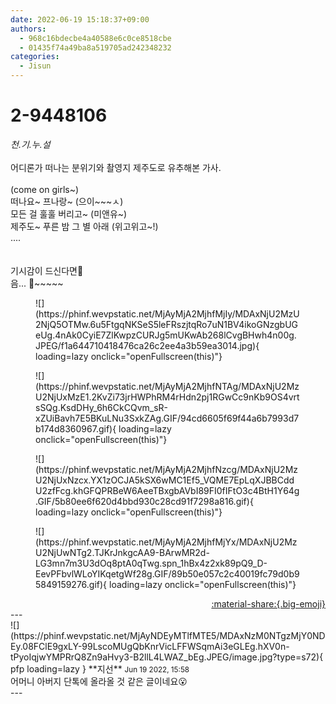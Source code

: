 ```yaml
---
date: 2022-06-19 15:18:37+09:00
authors:
  - 968c16bdecbe4a40588e6c0ce8518cbe
  - 01435f74a49ba8a519705ad242348232
categories:
  - Jisun
---
```


# 2-9448106

<div class="post-container" markdown="1">
<div class="content-container md-sidebar__scrollwrap" markdown="1">

*천.기.누.설*<br><br>어디론가 떠나는 분위기와 촬영지 제주도로 유추해본 가사.<br><br>(come on girls~)<br>떠나요~ 프나랑~ (으이~~~ㅅ)<br>모든 걸 훌훌 버리고~ (미앤유~)<br>제주도~ 푸른 밤 그 별 아래 (위고위고~!)<br>....<br><br><br>기시감이 드신다면🧐<br>음... 🏃~~~~~
<figure markdown="1">
![](https://phinf.wevpstatic.net/MjAyMjA2MjhfMjIy/MDAxNjU2MzU2NjQ5OTMw.6u5FtgqNKSeS5leFRszjtqRo7uN1BV4ikoGNzgbUGeUg.4nAk0CyiE7ZlKwpzCURJg5mUKwAb268lCvgBHwh4n00g.JPEG/f1a644710418476ca26c2ee4a3b59ea3014.jpg){ loading=lazy onclick="openFullscreen(this)"}
</figure>

<figure markdown="1">
![](https://phinf.wevpstatic.net/MjAyMjA2MjhfNTAg/MDAxNjU2MzU2NjUxMzE1.2KvZi73jrHWPhRM4rHdn2pj1RGwCc9nKb9OS4vrtsSQg.KsdDHy_6h6CkCQvm_sR-xZUiBavh7E5BKuLNu3SxkZAg.GIF/94cd6605f69f44a6b7993d7b174d8360967.gif){ loading=lazy onclick="openFullscreen(this)"}
</figure>

<figure markdown="1">
![](https://phinf.wevpstatic.net/MjAyMjA2MjhfNzcg/MDAxNjU2MzU2NjUxNzcx.YX1zOCJA5kSX6wMC1Ef5_VQME7EpLqXJBBCddU2zfFcg.khGFQPRBeW6AeeTBxgbAVbI89FI0fIFtO3c4BtH1Y64g.GIF/5b80ee6f620d4bbd930c28cd91f7298a816.gif){ loading=lazy onclick="openFullscreen(this)"}
</figure>

<figure markdown="1">
![](https://phinf.wevpstatic.net/MjAyMjA2MjhfMjYx/MDAxNjU2MzU2NjUwNTg2.TJKrJnkgcAA9-BArwMR2d-LG3mn7m3U3dOq8ptA0qTwg.spn_1hBx4z2xk89pQ9_D-EevPFbvlWLoYIKqetgWf28g.GIF/89b50e057c2c40019fc79d0b95849159276.gif){ loading=lazy onclick="openFullscreen(this)"}
</figure>


</div>
</div>

<div style="text-align: right;" markdown="1">
<a href="https://weverse.io/fromis9/fanpost/2-9448106" style="text-align: right;">:material-share:{.big-emoji}</a>
</div>
---

<div class="comments-container md-sidebar__scrollwrap" markdown="1">
<div class="comment" markdown="1">
<div class='id-container' markdown="1">
![](https://phinf.wevpstatic.net/MjAyNDEyMTlfMTE5/MDAxNzM0NTgzMjY0NDEy.08FClE9gxLY-99LscoMUgQbKnrVicLFFWSqmAi3eGLEg.hXV0n-tPyoIqjwYMPRrQ8Zn9aHvy3-B2llL4LWAZ_bEg.JPEG/image.jpg?type=s72){ pfp loading=lazy }
**<span class="artist">지선</span>** <small>Jun 19 2022, 15:58</small><br>
</div>
<div class='comment-body' markdown="1">
어머니 아버지 단톡에 올라올 것 같은 글이네요😮
</div>
</div>
</div>
---

